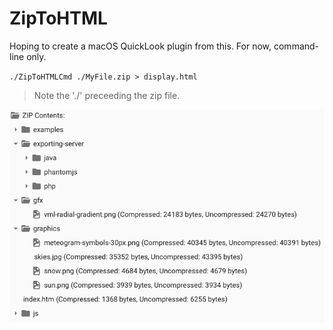 # ZipToHTML

Hoping to create a macOS QuickLook plugin from this. For now, command-line only.

`./ZipToHTMLCmd ./MyFile.zip > display.html`

> Note the './' preceeding the zip file.

![](Images/html.png)
